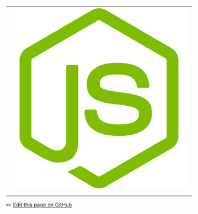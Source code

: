 |![logo](recursos/logojs.png)|
|---|


---
:pencil2: [Edit this page on GitHub](https://github.com/jasp402/BibliotecaJS/edit/master/docs/README.md)
